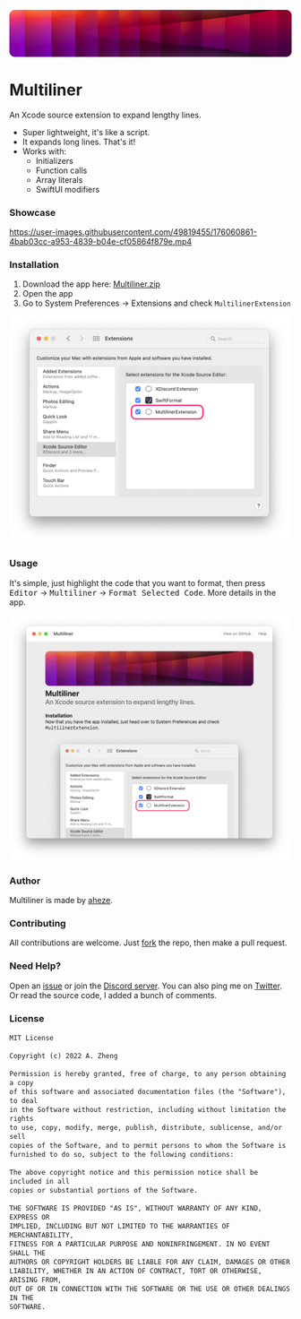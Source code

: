 ![Header image](Assets/Banner.png)

# Multiliner

An Xcode source extension to expand lengthy lines.

- Super lightweight, it's like a script.
- It expands long lines. That's it!
- Works with:
  - Initializers
  - Function calls
  - Array literals
  - SwiftUI modifiers

### Showcase

https://user-images.githubusercontent.com/49819455/176060861-4bab03cc-a953-4839-b04e-cf05864f879e.mp4

### Installation

1. Download the app here: [Multiliner.zip](https://github.com/aheze/Multiliner/raw/main/Multiliner.zip)
2. Open the app
3. Go to System Preferences → Extensions and check `MultilinerExtension`

<img src="Assets/Preferences.png" width="500" alt="System Preferences">

### Usage

It's simple, just highlight the code that you want to format, then press <kbd>Editor</kbd> → <kbd>Multiliner</kbd> → <kbd>Format Selected Code</kbd>. More details in the app.

<img src="Assets/App.png" width="500" alt="Screenshot of the app">


### Author
Multiliner is made by [aheze](https://github.com/aheze).

### Contributing
All contributions are welcome. Just [fork](https://github.com/aheze/Multiliner/fork) the repo, then make a pull request.

### Need Help?
Open an [issue](https://github.com/aheze/Multiliner/issues) or join the [Discord server](https://discord.com/invite/Pmq8fYcus2). You can also ping me on [Twitter](https://twitter.com/aheze0). Or read the source code, I added a bunch of comments.

### License

```
MIT License

Copyright (c) 2022 A. Zheng

Permission is hereby granted, free of charge, to any person obtaining a copy
of this software and associated documentation files (the "Software"), to deal
in the Software without restriction, including without limitation the rights
to use, copy, modify, merge, publish, distribute, sublicense, and/or sell
copies of the Software, and to permit persons to whom the Software is
furnished to do so, subject to the following conditions:

The above copyright notice and this permission notice shall be included in all
copies or substantial portions of the Software.

THE SOFTWARE IS PROVIDED "AS IS", WITHOUT WARRANTY OF ANY KIND, EXPRESS OR
IMPLIED, INCLUDING BUT NOT LIMITED TO THE WARRANTIES OF MERCHANTABILITY,
FITNESS FOR A PARTICULAR PURPOSE AND NONINFRINGEMENT. IN NO EVENT SHALL THE
AUTHORS OR COPYRIGHT HOLDERS BE LIABLE FOR ANY CLAIM, DAMAGES OR OTHER
LIABILITY, WHETHER IN AN ACTION OF CONTRACT, TORT OR OTHERWISE, ARISING FROM,
OUT OF OR IN CONNECTION WITH THE SOFTWARE OR THE USE OR OTHER DEALINGS IN THE
SOFTWARE.
```
